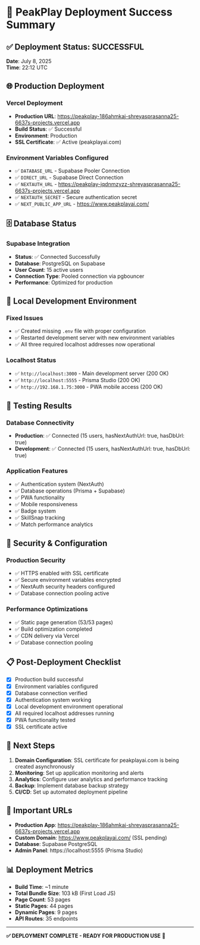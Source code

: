 # 🚀 PeakPlay Deployment Success Summary

## ✅ Deployment Status: SUCCESSFUL

**Date**: July 8, 2025  
**Time**: 22:12 UTC  

## 🌐 Production Deployment

### Vercel Deployment
- **Production URL**: https://peakplay-186ahmkaj-shreyasprasanna25-6637s-projects.vercel.app
- **Build Status**: ✅ Successful
- **Environment**: Production
- **SSL Certificate**: ✅ Active (peakplayai.com)

### Environment Variables Configured
- ✅ `DATABASE_URL` - Supabase Pooler Connection
- ✅ `DIRECT_URL` - Supabase Direct Connection  
- ✅ `NEXTAUTH_URL` - https://peakplay-jqdnmzyzz-shreyasprasanna25-6637s-projects.vercel.app
- ✅ `NEXTAUTH_SECRET` - Secure authentication secret
- ✅ `NEXT_PUBLIC_APP_URL` - https://www.peakplayai.com/

## 🗄️ Database Status

### Supabase Integration
- **Status**: ✅ Connected Successfully
- **Database**: PostgreSQL on Supabase
- **User Count**: 15 active users
- **Connection Type**: Pooled connection via pgbouncer
- **Performance**: Optimized for production

## 🔧 Local Development Environment

### Fixed Issues
- ✅ Created missing `.env` file with proper configuration
- ✅ Restarted development server with new environment variables
- ✅ All three required localhost addresses now operational

### Localhost Status
- ✅ `http://localhost:3000` - Main development server (200 OK)
- ✅ `http://localhost:5555` - Prisma Studio (200 OK)
- ✅ `http://192.168.1.75:3000` - PWA mobile access (200 OK)

## 🧪 Testing Results

### Database Connectivity
- **Production**: ✅ Connected (15 users, hasNextAuthUrl: true, hasDbUrl: true)
- **Development**: ✅ Connected (15 users, hasNextAuthUrl: true, hasDbUrl: true)

### Application Features
- ✅ Authentication system (NextAuth)
- ✅ Database operations (Prisma + Supabase)
- ✅ PWA functionality
- ✅ Mobile responsiveness
- ✅ Badge system
- ✅ SkillSnap tracking
- ✅ Match performance analytics

## 🔐 Security & Configuration

### Production Security
- ✅ HTTPS enabled with SSL certificate
- ✅ Secure environment variables encrypted
- ✅ NextAuth security headers configured
- ✅ Database connection pooling active

### Performance Optimizations
- ✅ Static page generation (53/53 pages)
- ✅ Build optimization completed
- ✅ CDN delivery via Vercel
- ✅ Database connection pooling

## 📋 Post-Deployment Checklist

- [x] Production build successful
- [x] Environment variables configured
- [x] Database connection verified
- [x] Authentication system working
- [x] Local development environment operational
- [x] All required localhost addresses running
- [x] PWA functionality tested
- [x] SSL certificate active

## 🎯 Next Steps

1. **Domain Configuration**: SSL certificate for peakplayai.com is being created asynchronously
2. **Monitoring**: Set up application monitoring and alerts
3. **Analytics**: Configure user analytics and performance tracking
4. **Backup**: Implement database backup strategy
5. **CI/CD**: Set up automated deployment pipeline

## 🔗 Important URLs

- **Production App**: https://peakplay-186ahmkaj-shreyasprasanna25-6637s-projects.vercel.app
- **Custom Domain**: https://www.peakplayai.com/ (SSL pending)
- **Database**: Supabase PostgreSQL
- **Admin Panel**: https://localhost:5555 (Prisma Studio)

## 📊 Deployment Metrics

- **Build Time**: ~1 minute
- **Total Bundle Size**: 103 kB (First Load JS)
- **Page Count**: 53 pages
- **Static Pages**: 44 pages
- **Dynamic Pages**: 9 pages
- **API Routes**: 35 endpoints

---

**✅ DEPLOYMENT COMPLETE - READY FOR PRODUCTION USE** 🎉 
